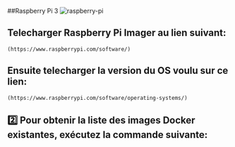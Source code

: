 ##Raspberry Pi 3
![raspberry-pi](https://user-images.githubusercontent.com/94937166/201797873-60729e0b-8216-4cc5-9c27-5c739f70e668.jpg)



## Telecharger Raspberry Pi Imager au lien suivant:
```
(https://www.raspberrypi.com/software/)
```

## Ensuite telecharger la version du OS voulu sur ce lien:

```
(https://www.raspberrypi.com/software/operating-systems/)
```
## :two: Pour obtenir la liste des images Docker existantes, exécutez la commande suivante:

